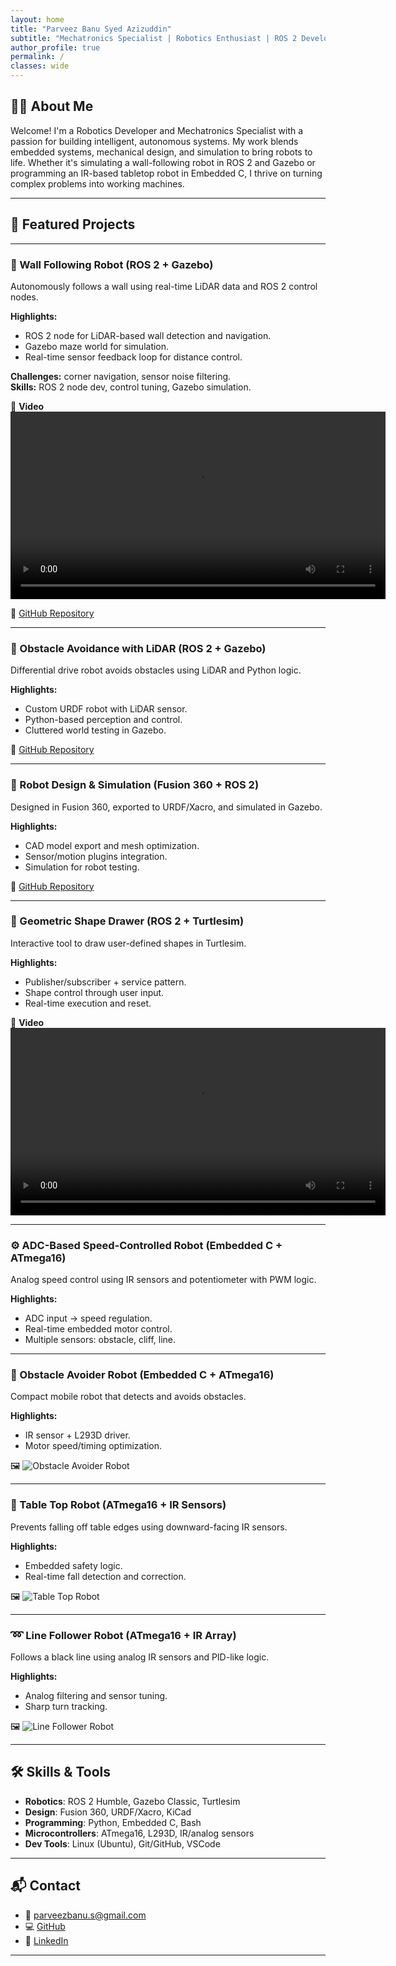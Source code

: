 ```yaml
---
layout: home
title: "Parveez Banu Syed Azizuddin"
subtitle: "Mechatronics Specialist | Robotics Enthusiast | ROS 2 Developer"
author_profile: true
permalink: /
classes: wide
---
```


## 👩‍💻 About Me

Welcome! I'm a Robotics Developer and Mechatronics Specialist with a passion for building intelligent, autonomous systems. My work blends embedded systems, mechanical design, and simulation to bring robots to life. Whether it's simulating a wall-following robot in ROS 2 and Gazebo or programming an IR-based tabletop robot in Embedded C, I thrive on turning complex problems into working machines.

---

## 🚀 Featured Projects

---

### 🧱 Wall Following Robot (ROS 2 + Gazebo)

Autonomously follows a wall using real-time LiDAR data and ROS 2 control nodes.

**Highlights:**
- ROS 2 node for LiDAR-based wall detection and navigation.
- Gazebo maze world for simulation.
- Real-time sensor feedback loop for distance control.

**Challenges:** corner navigation, sensor noise filtering.  
**Skills:** ROS 2 node dev, control tuning, Gazebo simulation.

🎥 **Video**  
<video width="600" controls>
  <source src="/assets/images/Wall_follower.mp4" type="video/mp4">
  Your browser does not support the video tag.
</video>

🔗 [GitHub Repository](https://github.com/parveezsyed28/wall_follower_bot)

---

### 🚧 Obstacle Avoidance with LiDAR (ROS 2 + Gazebo)

Differential drive robot avoids obstacles using LiDAR and Python logic.

**Highlights:**
- Custom URDF robot with LiDAR sensor.
- Python-based perception and control.
- Cluttered world testing in Gazebo.

🔗 [GitHub Repository](https://github.com/parveezsyed28/obstacle_avoidance_lidar)

---

### 📐 Robot Design & Simulation (Fusion 360 + ROS 2)

Designed in Fusion 360, exported to URDF/Xacro, and simulated in Gazebo.

**Highlights:**
- CAD model export and mesh optimization.
- Sensor/motion plugins integration.
- Simulation for robot testing.

🔗 [GitHub Repository](https://github.com/parveezsyed28/ros2_bot_description)

---

### 🐢 Geometric Shape Drawer (ROS 2 + Turtlesim)

Interactive tool to draw user-defined shapes in Turtlesim.

**Highlights:**
- Publisher/subscriber + service pattern.
- Shape control through user input.
- Real-time execution and reset.

🎥 **Video**  
<video width="600" controls>
  <source src="/assets/images/geometric_shape_drawer.mp4" type="video/mp4">
  Your browser does not support the video tag.
</video>

---

### ⚙️ ADC-Based Speed-Controlled Robot (Embedded C + ATmega16)

Analog speed control using IR sensors and potentiometer with PWM logic.

**Highlights:**
- ADC input → speed regulation.
- Real-time embedded motor control.
- Multiple sensors: obstacle, cliff, line.

---

### 🤖 Obstacle Avoider Robot (Embedded C + ATmega16)

Compact mobile robot that detects and avoids obstacles.

**Highlights:**
- IR sensor + L293D driver.
- Motor speed/timing optimization.

🖼️ ![Obstacle Avoider Robot](/assets/images/obstacle_avoider_robot.png)

---

### 🛑 Table Top Robot (ATmega16 + IR Sensors)

Prevents falling off table edges using downward-facing IR sensors.

**Highlights:**
- Embedded safety logic.
- Real-time fall detection and correction.

🖼️ ![Table Top Robot](/assets/images/table_top_robot.png)

---

### ➿ Line Follower Robot (ATmega16 + IR Array)

Follows a black line using analog IR sensors and PID-like logic.

**Highlights:**
- Analog filtering and sensor tuning.
- Sharp turn tracking.

🖼️ ![Line Follower Robot](/assets/images/line_follower_robot.png)

---

## 🛠️ Skills & Tools

- **Robotics**: ROS 2 Humble, Gazebo Classic, Turtlesim  
- **Design**: Fusion 360, URDF/Xacro, KiCad  
- **Programming**: Python, Embedded C, Bash  
- **Microcontrollers**: ATmega16, L293D, IR/analog sensors  
- **Dev Tools**: Linux (Ubuntu), Git/GitHub, VSCode  

---

## 📬 Contact

- 📧 [parveezbanu.s@gmail.com](mailto:parveezbanu.s@gmail.com)  
- 💻 [GitHub](https://github.com/parveezsyed28)  
- 💼 [LinkedIn](https://www.linkedin.com/in/parveez-banu2807)

---
